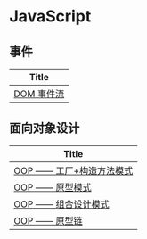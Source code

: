 # JavaScript


## 事件
| Title       	 	|
| ----------------- |
| [DOM 事件流](https://github.com/Txll/JavaScript/issues/1)|

## 面向对象设计
| Title				|
| ----------------- |
| [OOP —— 工厂+构造方法模式](https://github.com/Txll/JavaScript/issues/2) |
| [OOP —— 原型模式](https://github.com/Txll/JavaScript/issues/3) |
| [OOP —— 组合设计模式](https://github.com/Txll/JavaScript/issues/4) |
| [OOP —— 原型链](https://github.com/Txll/JavaScript/issues/5) |